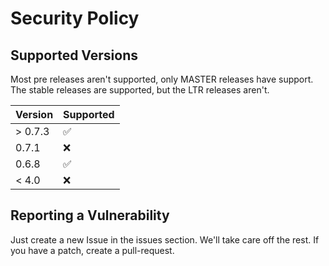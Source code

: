 # Security Policy

## Supported Versions

Most pre releases aren't supported, only MASTER releases have support. The stable releases are supported, but the LTR releases aren't.

| Version | Supported          |
| ------- | ------------------ |
| > 0.7.3   | :white_check_mark:
| 0.7.1   | :x:                |
| 0.6.8   | :white_check_mark: |
| < 4.0   | :x:                |

## Reporting a Vulnerability

Just create a new Issue in the issues section. We'll take care off the rest. If you have a patch, create a pull-request.
